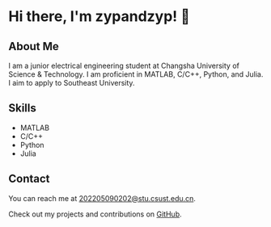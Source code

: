 # Hi there, I'm zypandzyp! 👋

## About Me
I am a junior electrical engineering student at Changsha University of Science & Technology. I am proficient in MATLAB, C/C++, Python, and Julia. I aim to apply to Southeast University.

## Skills
- MATLAB
- C/C++
- Python
- Julia

## Contact
You can reach me at [202205090202@stu.csust.edu.cn](mailto:202205090202@stu.csust.edu.cn).

Check out my projects and contributions on [GitHub](https://github.com/zypandzyp).
